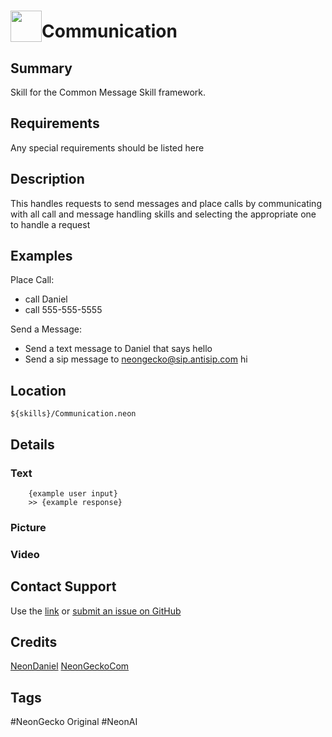 # <img src='https://0000.us/klatchat/app/files/neon_images/icons/neon_skill.png' card_color="#FF8600" width="50" style="vertical-align:bottom">Communication

## Summary

Skill for the Common Message Skill framework.

## Requirements

Any special requirements should be listed here

## Description

This handles requests to send messages and place calls by communicating 
with all call and message handling skills and selecting the appropriate one to handle a request

## Examples

Place Call:
- call Daniel
- call 555-555-5555

Send a Message:
- Send a text message to Daniel that says hello
- Send a sip message to neongecko@sip.antisip.com hi

## Location

    ${skills}/Communication.neon

## Details

### Text

        {example user input}
        >> {example response}

### Picture

### Video

  

## Contact Support

Use the [link](https://neongecko.com/ContactUs) or [submit an issue on GitHub](https://help.github.com/en/articles/creating-an-issue)

## Credits
[NeonDaniel](https://github.com/NeonDaniel)
[NeonGeckoCom](https://github.com/NeonGeckoCom)

## Tags
#NeonGecko Original
#NeonAI
